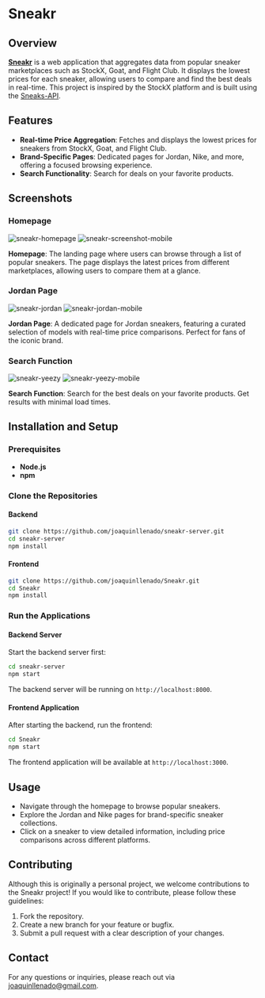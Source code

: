 # Sneakr

## Overview

[**Sneakr**](https://sneakr.vercel.app/) is a web application that aggregates data from popular sneaker marketplaces such as StockX, Goat, and Flight Club. It displays the lowest prices for each sneaker, allowing users to compare and find the best deals in real-time. This project is inspired by the StockX platform and is built using the [Sneaks-API](https://github.com/druv5319/Sneaks-API).

## Features

- **Real-time Price Aggregation**: Fetches and displays the lowest prices for sneakers from StockX, Goat, and Flight Club.
- **Brand-Specific Pages**: Dedicated pages for Jordan, Nike, and more, offering a focused browsing experience.
- **Search Functionality**: Search for deals on your favorite products.

## Screenshots

### Homepage

![sneakr-homepage](https://github.com/user-attachments/assets/98d5fa30-d3c6-40f4-bcab-88e015d24c4a)
![sneakr-screenshot-mobile](https://github.com/user-attachments/assets/68cc0caa-df80-43c5-94e1-5e5311f8d541)

**Homepage**: The landing page where users can browse through a list of popular sneakers. The page displays the latest prices from different marketplaces, allowing users to compare them at a glance.

### Jordan Page

![sneakr-jordan](https://github.com/user-attachments/assets/ede87540-8941-42f4-b8c7-ca274ff6b597)
![sneakr-jordan-mobile](https://github.com/user-attachments/assets/7aba29e1-01f7-4261-b110-be37e0aa2140)

**Jordan Page**: A dedicated page for Jordan sneakers, featuring a curated selection of models with real-time price comparisons. Perfect for fans of the iconic brand.

### Search Function

![sneakr-yeezy](https://github.com/user-attachments/assets/e00a0962-ea68-43b9-80f9-d3e098c6fbf8)
![sneakr-yeezy-mobile](https://github.com/user-attachments/assets/5059f214-5104-485d-ba27-35e5f71eed60)

**Search Function**: Search for the best deals on your favorite products. Get results with minimal load times.

## Installation and Setup

### Prerequisites

- **Node.js**
- **npm**

### Clone the Repositories

#### Backend

```bash
git clone https://github.com/joaquinllenado/sneakr-server.git
cd sneakr-server
npm install
```

#### Frontend

```bash
git clone https://github.com/joaquinllenado/Sneakr.git
cd Sneakr
npm install
```

### Run the Applications

#### Backend Server

Start the backend server first:

```bash
cd sneakr-server
npm start
```

The backend server will be running on `http://localhost:8000`.

#### Frontend Application

After starting the backend, run the frontend:

```bash
cd Sneakr
npm start
```

The frontend application will be available at `http://localhost:3000`.

## Usage

- Navigate through the homepage to browse popular sneakers.
- Explore the Jordan and Nike pages for brand-specific sneaker collections.
- Click on a sneaker to view detailed information, including price comparisons across different platforms.

## Contributing

Although this is originally a personal project, we welcome contributions to the Sneakr project! If you would like to contribute, please follow these guidelines:
1. Fork the repository.
2. Create a new branch for your feature or bugfix.
3. Submit a pull request with a clear description of your changes.

## Contact

For any questions or inquiries, please reach out via [joaquinllenado@gmail.com](mailto:joaquinllenado@gmail.com).

